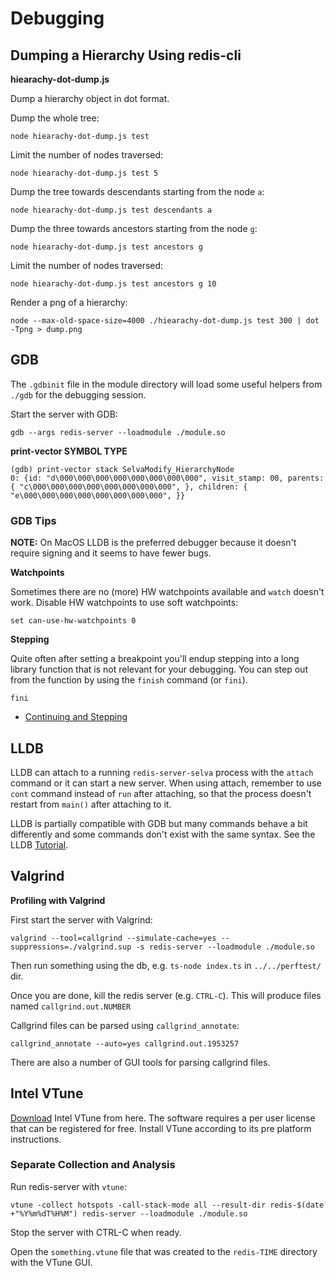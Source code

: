 # Debugging

## Dumping a Hierarchy Using redis-cli

**hiearachy-dot-dump.js**

Dump a hierarchy object in dot format.

Dump the whole tree:

```
node hiearachy-dot-dump.js test
```

Limit the number of nodes traversed:

```
node hiearachy-dot-dump.js test 5
```

Dump the tree towards descendants starting from the node `a`:

```
node hiearachy-dot-dump.js test descendants a
```

Dump the three towards ancestors starting from the node `g`:

```
node hiearachy-dot-dump.js test ancestors g
```

Limit the number of nodes traversed:

```
node hiearachy-dot-dump.js test ancestors g 10
```

Render a png of a hierarchy:

```
node --max-old-space-size=4000 ./hiearachy-dot-dump.js test 300 | dot -Tpng > dump.png
```

## GDB

The `.gdbinit` file in the module directory will load some useful helpers from
`./gdb` for the debugging session.

Start the server with GDB:

```
gdb --args redis-server --loadmodule ./module.so
```

**print-vector SYMBOL TYPE**

```gdb
(gdb) print-vector stack SelvaModify_HierarchyNode
0: {id: "d\000\000\000\000\000\000\000\000", visit_stamp: 00, parents: { "c\000\000\000\000\000\000\000\000", }, children: { "e\000\000\000\000\000\000\000\000", }}
```

### GDB Tips

**NOTE:** On MacOS LLDB is the preferred debugger because it doesn't require
signing and it seems to have fewer bugs.

**Watchpoints**

Sometimes there are no (more) HW watchpoints available and `watch` doesn't work.
Disable HW watchpoints to use soft watchpoints:

```gdb
set can-use-hw-watchpoints 0
```

**Stepping**

Quite often after setting a breakpoint you'll endup stepping into a long library
function that is not relevant for your debugging. You can step out from the
function by using the `finish` command (or `fini`).

```gdb
fini
```

- [Continuing and Stepping](https://sourceware.org/gdb/current/onlinedocs/gdb/Continuing-and-Stepping.html#Continuing-and-Stepping)

## LLDB

LLDB can attach to a running `redis-server-selva` process with the `attach`
command or it can start a new server. When using attach, remember to use
`cont` command instead of `run` after attaching, so that the process doesn't
restart from `main()` after attaching to it.

LLDB is partially compatible with GDB but many commands behave a bit differently
and some commands don't exist with the same syntax.
See the LLDB [Tutorial](https://lldb.llvm.org/use/tutorial.html).

## Valgrind

**Profiling with Valgrind**

First start the server with Valgrind:

```
valgrind --tool=callgrind --simulate-cache=yes --suppressions=./valgrind.sup -s redis-server --loadmodule ./module.so
```

Then run something using the db, e.g. `ts-node index.ts` in `../../perftest/` dir.

Once you are done, kill the redis server (e.g. `CTRL-C`).
This will produce files named `callgrind.out.NUMBER`

Callgrind files can be parsed using `callgrind_annotate`:

```
callgrind_annotate --auto=yes callgrind.out.1953257
```

There are also a number of GUI tools for parsing callgrind files.

## Intel VTune

[Download](https://software.intel.com/content/www/us/en/develop/tools/vtune-profiler.html)
Intel VTune from here. The software requires a per user license that can be registered for free.
Install VTune according to its pre platform instructions.

### Separate Collection and Analysis

Run redis-server with `vtune`:

```
vtune -collect hotspots -call-stack-mode all --result-dir redis-$(date +"%Y%m%dT%H%M") redis-server --loadmodule ./module.so
```

Stop the server with CTRL-C when ready.

Open the `something.vtune` file that was created to the `redis-TIME` directory
with the VTune GUI.
